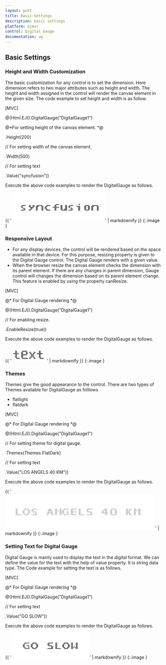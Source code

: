 ```yaml
---
layout: post
title: Basic-Settings
description: basic settings
platform: ejmvc
control: Digital Gauge
documentation: ug
---
```


## Basic Settings

### Height and Width Customization

The basic customization for any control is to set the dimension. Here dimension refers to two major attributes such as height and width. The height and width assigned in the control will render the canvas element in the given size. The code example to set height and width is as follow. 

[MVC]

@(Html.EJ().DigitalGauge("DigitalGauge1")

@*For setting height of the canvas element. *@

.Height(200)

// For setting width of the canvas element.

.Width(500)

// For setting text

.Value("syncfusion"))

Execute the above code examples to render the DigitalGauge as follows. 



{{ '![](Basic-Settings_images/Basic-Settings_img1.png)' | markdownify }}
{:.image }




### Responsive Layout

* For any display devices, the control will be rendered based on the space available in that device. For this purpose, resizing property is given to the Digital Gauge control. The Digital Gauge renders with a given value. 
* When the browser resize the canvas element checks the dimension with its parent element. If there are any changes in parent dimension, Gauge control will changes the dimension based on its parent element change. This feature is enabled by using the property canResize.





[MVC]

@* For Digital Gauge rendering *@

@(Html.EJ().DigitalGauge("DigitalGauge1")

// For enabling resize.

.EnableResize(true))



Execute the above code examples to render the DigitalGauge as follows. 



{{ '![](Basic-Settings_images/Basic-Settings_img2.png)' | markdownify }}
{:.image }




### Themes

Themes give the good appearance to the control. There are two types of Themes available for DigitalGauge as folllows

* flatlight
* flatdark



[MVC]

@* For Digital Gauge rendering *@

@(Html.EJ().DigitalGauge("DigitalGauge1")

// For setting theme for digital gauge.

.Themes(Themes.FlatDark)

// For setting text

.Value("LOS ANGELS 40 KM"))

Execute the above code examples to render the DigitalGauge as follows. 

{{ '![](Basic-Settings_images/Basic-Settings_img3.png)' | markdownify }}
{:.image }






### Setting Text for Digital Gauge

Digital Gauge is mainly used to display the text in the digital format. We can define the value for the text with the help of value property. It is string data type. The Code example for setting the text is as follows.



[MVC]

@* For Digital Gauge rendering  *@

@(Html.EJ().DigitalGauge("DigitalGauge1")

// For setting text

.Value("GO SLOW"))



Execute the above code examples to render the DigitalGauge as follows.



{{ '![](Basic-Settings_images/Basic-Settings_img4.png)' | markdownify }}
{:.image }




